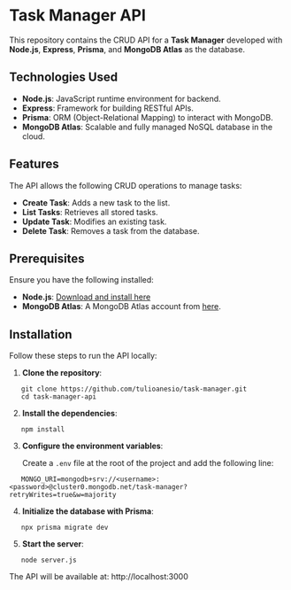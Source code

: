 # Task Manager API

This repository contains the CRUD API for a **Task Manager** developed with **Node.js**, **Express**, **Prisma**, and **MongoDB Atlas** as the database.

## Technologies Used

- **Node.js**: JavaScript runtime environment for backend.
- **Express**: Framework for building RESTful APIs.
- **Prisma**: ORM (Object-Relational Mapping) to interact with MongoDB.
- **MongoDB Atlas**: Scalable and fully managed NoSQL database in the cloud.

## Features

The API allows the following CRUD operations to manage tasks:

- **Create Task**: Adds a new task to the list.
- **List Tasks**: Retrieves all stored tasks.
- **Update Task**: Modifies an existing task.
- **Delete Task**: Removes a task from the database.

## Prerequisites

Ensure you have the following installed:

- **Node.js**: [Download and install here](https://nodejs.org/)
- **MongoDB Atlas**: A MongoDB Atlas account from [here](https://www.mongodb.com/cloud/atlas).

## Installation

Follow these steps to run the API locally:

1. **Clone the repository**:
```
   git clone https://github.com/tulioanesio/task-manager.git  
   cd task-manager-api
```
2. **Install the dependencies**:
```
   npm install
```
3. **Configure the environment variables**:

   Create a `.env` file at the root of the project and add the following line:
```
   MONGO_URI=mongodb+srv://<username>:<password>@cluster0.mongodb.net/task-manager?retryWrites=true&w=majority
```
4. **Initialize the database with Prisma**:
```
   npx prisma migrate dev
```
5. **Start the server**:
```
   node server.js
```
The API will be available at: http://localhost:3000
